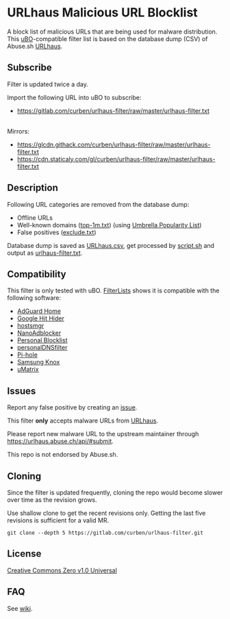 # URLhaus Malicious URL Blocklist

A block list of malicious URLs that are being used for malware distribution. This [uBO](https://github.com/gorhill/uBlock/)-compatible filter list is based on the database dump (CSV) of Abuse.sh [URLhaus](https://urlhaus.abuse.ch/).

## Subscribe

Filter is updated twice a day.

Import the following URL into uBO to subscribe:

- https://gitlab.com/curben/urlhaus-filter/raw/master/urlhaus-filter.txt

<br />
Mirrors:

- https://glcdn.githack.com/curben/urlhaus-filter/raw/master/urlhaus-filter.txt
- https://cdn.staticaly.com/gl/curben/urlhaus-filter/raw/master/urlhaus-filter.txt

## Description

Following URL categories are removed from the database dump:

- Offline URLs
- Well-known domains ([top-1m.txt](src/top-1m.txt)) (using [Umbrella Popularity List](https://s3-us-west-1.amazonaws.com/umbrella-static/index.html))
- False positives ([exclude.txt](src/exclude.txt))

Database dump is saved as [URLhaus.csv](src/URLhaus.csv), get processed by [script.sh](utils/script.sh) and output as [urlhaus-filter.txt](urlhaus-filter.txt).

## Compatibility

This filter is only tested with uBO. [FilterLists](https://filterlists.com/) shows it is compatible with the following software:

- [AdGuard Home](https://github.com/AdguardTeam/AdGuardHome)
- [Google Hit Hider](https://www.jeffersonscher.com/gm/google-hit-hider/)
- [hostsmgr](https://www.henrypp.org/product/hostsmgr)
- [NanoAdblocker](https://github.com/NanoAdblocker/NanoCore)
- [Personal Blocklist](https://addons.mozilla.org/firefox/addon/personal-blocklist/)
- [personalDNSfilter](https://zenz-solutions.de/personaldnsfilter)
- [Pi-hole](https://pi-hole.net/)
- [Samsung Knox](https://www.samsungknox.com/)
- [uMatrix](https://github.com/gorhill/uMatrix)

## Issues

Report any false positive by creating an [issue](https://gitlab.com/curben/urlhaus-filter/issues).

This filter **only** accepts malware URLs from [URLhaus](https://urlhaus.abuse.ch/).

Please report new malware URL to the upstream maintainer through https://urlhaus.abuse.ch/api/#submit.

This repo is not endorsed by Abuse.sh.

## Cloning

Since the filter is updated frequently, cloning the repo would become slower over time as the revision grows.

Use shallow clone to get the recent revisions only. Getting the last five revisions is sufficient for a valid MR.

`git clone --depth 5 https://gitlab.com/curben/urlhaus-filter.git`

## License

[Creative Commons Zero v1.0 Universal](LICENSE.md)

## FAQ

See [wiki](https://gitlab.com/curben/urlhaus-filter/wikis/FAQ).
